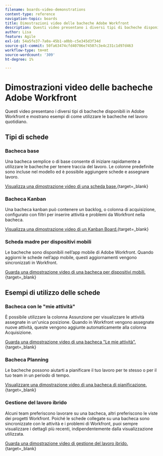 ```yaml
---
filename: boards-video-demonstrations
content-type: reference
navigation-topic: boards
title: Dimostrazioni video delle bacheche Adobe Workfront
description: Questi video presentano i diversi tipi di bacheche disponibili in Adobe Workfront e mostrano esempi di come utilizzare le bacheche nel lavoro quotidiano.
author: Lisa
feature: Agile
exl-id: 54a5fe37-7a0a-45b1-a0bb-c5e345d3f34d
source-git-commit: 50fa63474cfd40706e74507c3e4c231c1d97d463
workflow-type: tm+mt
source-wordcount: '309'
ht-degree: 1%

---
```


# Dimostrazioni video delle bacheche Adobe Workfront

Questi video presentano i diversi tipi di bacheche disponibili in Adobe Workfront e mostrano esempi di come utilizzare le bacheche nel lavoro quotidiano.

## Tipi di schede

### Bacheca base

Una bacheca semplice o di base consente di iniziare rapidamente a utilizzare le bacheche per tenere traccia del lavoro. Le colonne predefinite sono incluse nel modello ed è possibile aggiungere schede e assegnare lavoro.

[Visualizza una dimostrazione video di una scheda base.](https://video.tv.adobe.com/v/3416382/){target=_blank}

### Bacheca Kanban

Una bacheca kanban può contenere un backlog, o colonna di acquisizione, configurato con filtri per inserire attività e problemi da Workfront nella bacheca.

[Visualizza una dimostrazione video di un Kanban Board.](https://video.tv.adobe.com/v/3416383/){target=_blank}

### Scheda madre per dispositivi mobili

Le bacheche sono disponibili nell’app mobile di Adobe Workfront. Quando aggiorni le schede nell’app mobile, questi aggiornamenti vengono sincronizzati in Workfront.

[Guarda una dimostrazione video di una bacheca per dispositivi mobili.](https://video.tv.adobe.com/v/3416379/){target=_blank}

## Esempi di utilizzo delle schede

### Bacheca con le &quot;mie attività&quot;

È possibile utilizzare la colonna Assunzione per visualizzare le attività assegnate in un&#39;unica posizione. Quando in Workfront vengono assegnate nuove attività, queste vengono aggiunte automaticamente alla colonna Acquisizione.

[Guarda una dimostrazione video di una bacheca &quot;Le mie attività&quot;.](https://video.tv.adobe.com/v/3416378/){target=_blank}

### Bacheca Planning

Le bacheche possono aiutarti a pianificare il tuo lavoro per te stesso o per il tuo team in un periodo di tempo.

[Visualizzare una dimostrazione video di una bacheca di pianificazione.](https://video.tv.adobe.com/v/3416380/){target=_blank}

### Gestione del lavoro ibrido

Alcuni team preferiscono lavorare su una bacheca, altri preferiscono le viste dei progetti Workfront. Poiché le schede collegate su una bacheca sono sincronizzate con le attività e i problemi di Workfront, puoi sempre visualizzare i dettagli più recenti, indipendentemente dalla visualizzazione utilizzata.

[Guarda una dimostrazione video di gestione del lavoro ibrido.](https://video.tv.adobe.com/v/3416381/){target=_blank}
